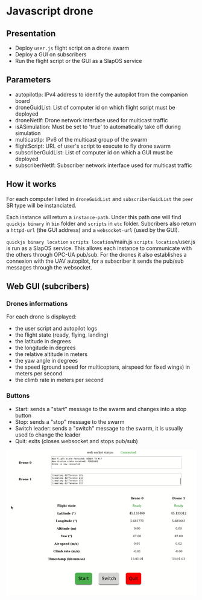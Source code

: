 # Javascript drone #


## Presentation ##

* Deploy `user.js` flight script on a drone swarm
* Deploy a GUI on subscribers
* Run the flight script or the GUI as a SlapOS service


## Parameters ##

* autopilotIp: IPv4 address to identify the autopilot from the companion board
* droneGuidList: List of computer id on which flight script must be deployed
* droneNetIf: Drone network interface used for multicast traffic
* isASimulation: Must be set to 'true' to automatically take off during simulation
* multicastIp: IPv6 of the multicast group of the swarm
* flightScript: URL of user's script to execute to fly drone swarm
* subscriberGuidList: List of computer id on which a GUI must be deployed
* subscriberNetIf: Subscriber network interface used for multicast traffic


## How it works ##

For each computer listed in `droneGuidList` and `subscriberGuidList` the `peer` SR type will be instanciated.

Each instance will return a `instance-path`. Under this path one will find `quickjs binary` in `bin` folder
and `scripts` in `etc` folder. Subcribers also return a `httpd-url` (the GUI address) and a `websocket-url` (used by the
GUI).

`quickjs binary location` `scripts location`/main.js `scripts location`/user.js is run as a SlapOS service. This allows
each instance to communicate with the others through OPC-UA pub/sub. For the drones it also establishes a connexion with
the UAV autopilot, for a subscriber it sends the pub/sub messages through the websocket.


## Web GUI (subcribers)


### Drones informations

For each drone is displayed:
* the user script and autopilot logs
* the flight state (ready, flying, landing)
* the latitude in degrees
* the longitude in degrees
* the relative altitude in meters
* the yaw angle in degrees
* the speed (ground speed for multicopters, airspeed for fixed wings) in meters per second
* the climb rate in meters per second


### Buttons

* Start: sends a "start" message to the swarm and changes into a stop button
* Stop: sends a "stop" message to the swarm
* Switch leader: sends a "switch" message to the swarm, it is usually used to change the leader
* Quit: exits (closes websocket and stops pub/sub)


![GUI screenshot](images/js-drone_GUI_screenshot.png)
